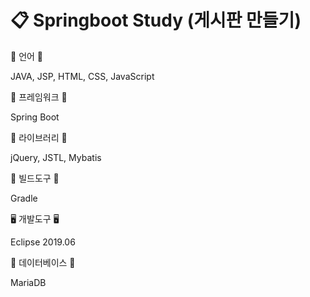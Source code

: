 # 📋 Springboot Study (게시판 만들기)

📕 언어 📕
<div>JAVA, JSP, HTML, CSS, JavaScript</div>

📙 프레임워크 📙 
<div>Spring Boot</div>

📗 라이브러리 📗
<div>jQuery, JSTL, Mybatis</div>

📘 빌드도구 📘
<div> Gradle </div>

🖥 개발도구 🖥
<div> Eclipse 2019.06 </div>

📂 데이터베이스 📂
<div> MariaDB </div>
